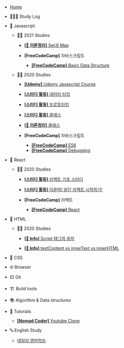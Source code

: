 - [Home](/)

* 👩🏻‍💻 Study Log

- 🍊 Javascript
  - 🧚‍♀️ 2021 Studies
    - [**[📝 이론정리]** Set과 Map](/javascript/2021/set_map_note.md)

    - **[FreeCodeCamp]** 자바스크립트

      - [**[FreeCodeCamp]** Basic Data Structure](/javascript/2021/freeCodeCamp_Basic_Data_Structure.md)

  - 🧚‍♀️ 2020 Studies

    - [**[Udemy]** Udemy Javascript Course](/javascript/유데미-자바스크립트-코스/Udemy_javascript_class.md)

    - [**[스터디 활동]** 데이터 타입](/javascript/자바스크립트_기초_스터디/01.데이터_타입.md)

    - [**[스터디 활동]** 프로토타입](/javascript/2020/prototype.md)

    - [**[스터디 활동]** 클래스](/javascript/자바스크립트_기초_스터디/07.클래스.md)

    - [**[📝 이론정리]** 클래스](/javascript/2020/class.md)

    - **[FreeCodeCamp]** 자바스크립트

      - [**[FreeCodeCamp]** ES6](/javascript/2020/freedCodeCamp_ES6.md)
      - [**[FreeCodeCamp]** Debugging](/javascript/2020/freedCodeCamp_Debugging.md)

- 💠 React

  - 🧚‍♀️ 2020 Studies

    - [**[스터디 활동]** 리액트 기초 스터디](/React/react_baisc_study.md)

    - [**[스터디 활동]** 아묻따! 일단 리액트 시작하기!](/React/Getting-start-react.md)

    - **[FreeCodeCamp]** 리액트

      - [**[FreeCodeCamp]** React](/React/freedCodeCamp_React.md)

- 🚂 HTML
  
  - 🧚‍♀️ 2020 Studies
  
    - [**[👻 Info]** Script 태그의 위치](/html/script태그의_위치.md)
  
    - [**[👻 Info]** textContent vs innerText vs innerHTML](/html/../../html/textcontent_innertext_innerhtml.md)

- 💅 CSS

- 🌐 Browser

- 🎞 Git

- 🏗 Build tools
  
- 📚 Algorithm & Data structures
  
- 🥗 Tutorials
  
  - [**[Nomad Coder]** Youtube Clone](/tutorials/youtubeClone.md)

- 🔤 English Study

  - [데일리 영어학습](/English-study/daily-english-study.md)
